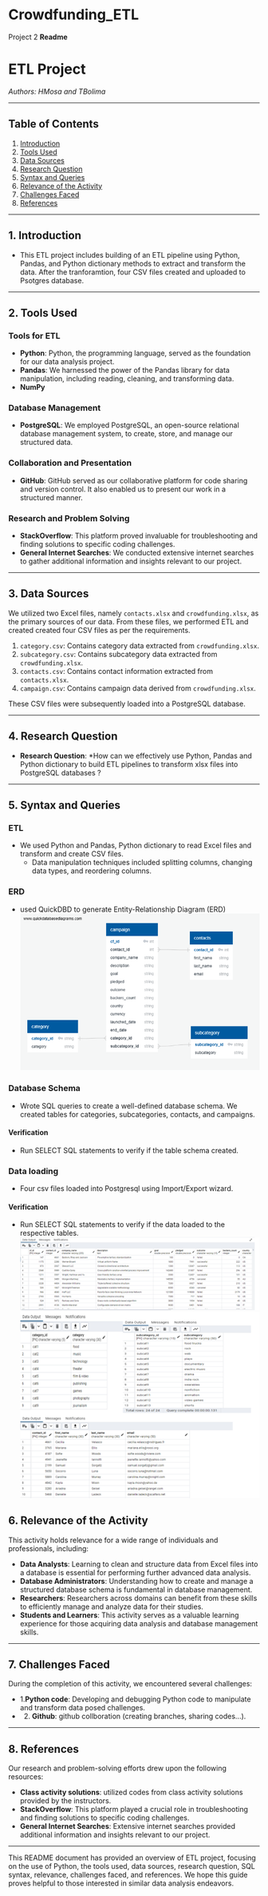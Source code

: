 # Crowdfunding_ETL
Project 2
**Readme**

# ETL Project

*Authors: HMosa and TBolima*

---

## Table of Contents

1. [Introduction](#introduction)
2. [Tools Used](#tools-used)
3. [Data Sources](#data-sources)
4. [Research Question](#research-question)
5. [Syntax and Queries](#syntax-and-queries)
6. [Relevance of the Activity](#relevance-of-the-activity)
7. [Challenges Faced](#challenges-faced)
8. [References](#references)

---

## 1. Introduction

  - This ETL project includes building of an ETL pipeline using Python, Pandas, and Python dictionary methods to extract and transform the data. After the tranforamtion, four CSV 
    files created and uploaded to Psotgres database. 
---

## 2. Tools Used

### Tools for ETL
- **Python**: Python, the programming language, served as the foundation for our data analysis project.
- **Pandas**: We harnessed the power of the Pandas library for data manipulation, including reading, cleaning, and transforming data.
- **NumPy**

### Database Management
- **PostgreSQL**: We employed PostgreSQL, an open-source relational database management system, to create, store, and manage our structured data.

### Collaboration and Presentation
- **GitHub**: GitHub served as our collaborative platform for code sharing and version control. It also enabled us to present our work in a structured manner.

### Research and Problem Solving
- **StackOverflow**: This platform proved invaluable for troubleshooting and finding solutions to specific coding challenges.
- **General Internet Searches**: We conducted extensive internet searches to gather additional information and insights relevant to our project.

---

## 3. Data Sources

We utilized two Excel files, namely `contacts.xlsx` and `crowdfunding.xlsx`, as the primary sources of our data. From these files, we performed ETL and created created four CSV files as per the requirements.

1. `category.csv`: Contains category data extracted from `crowdfunding.xlsx`.
2. `subcategory.csv`: Contains subcategory data extracted from `crowdfunding.xlsx`.
3. `contacts.csv`: Contains contact information extracted from `contacts.xlsx`.
4. `campaign.csv`: Contains campaign data derived from `crowdfunding.xlsx`.

These CSV files were subsequently loaded into a PostgreSQL database.

---

## 4. Research Question

- **Research Question**: *How can we effectively use Python, Pandas and Python dictionary to build ETL pipelines to transform xlsx files into PostgreSQL databases ?  
---

## 5. Syntax and Queries

### ETL 
- We used Python and Pandas, Python dictionary to read Excel files and transform and create CSV files.
   - Data manipulation techniques included splitting columns, changing data types, and reordering columns.


### ERD
- used QuickDBD to generate Entity-Relationship Diagram (ERD)
![ERD](https://github.com/bolitaf88/Crowdfunding_ETL/blob/main/crowdfunding_ERD.png)

### Database Schema
- Wrote SQL queries to create a well-defined database schema. We created tables for categories, subcategories, contacts, and campaigns.

#### Verification
- Run SELECT SQL statements to verify if the table schema created. 

### Data loading
- Four csv files loaded into Postgresql using Import/Export wizard.
  
#### Verification
- Run SELECT SQL statements to verify if the data loaded to the respective tables. 
![campaign](https://github.com/bolitaf88/Crowdfunding_ETL/blob/main/campaign.png)
![cat_subcat_contactstables](https://github.com/bolitaf88/Crowdfunding_ETL/blob/main/cat_subcat_contact.png)

## 6. Relevance of the Activity

This activity holds relevance for a wide range of individuals and professionals, including:

- **Data Analysts**: Learning to clean and structure data from Excel files into a database is essential for performing further advanced data analysis.
- **Database Administrators**: Understanding how to create and manage a structured database schema is fundamental in database management.
- **Researchers**: Researchers across domains can benefit from these skills to efficiently manage and analyze data for their studies.
- **Students and Learners**: This activity serves as a valuable learning experience for those acquiring data analysis and database management skills.

---

## 7. Challenges Faced

During the completion of this activity, we encountered several challenges:

- 1.**Python code**: Developing and debugging Python code to manipulate and transform data posed challenges.
- 2. **Github**: github collboration (creating branches, sharing codes...).  
---

## 8. References

Our research and problem-solving efforts drew upon the following resources:

- **Class activity solutions**: utilized codes from class activity solutions provided by the instructors. 
- **StackOverflow**: This platform played a crucial role in troubleshooting and finding solutions to specific coding challenges.
- **General Internet Searches**: Extensive internet searches provided additional information and insights relevant to our project.

---

This README document has provided an overview of ETL project, focusing on the use of Python, the tools used, data sources, research question, SQL syntax, relevance, challenges faced, and references. We hope this guide proves helpful to those interested in similar data analysis endeavors.
